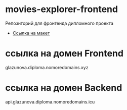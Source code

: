 # movies-explorer-frontend
Репозиторий для фронтенда дипломного проекта

* [Ссылка на макет](https://disk.yandex.ru/d/OiBa8MBXbw91Ag)

# ссылка на домен Frontend
glazunova.diploma.nomoredomains.xyz

# ссылка на домен Backend
api.glazunova.diploma.nomoredomains.icu

